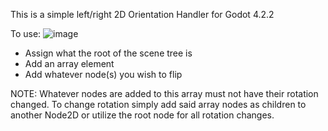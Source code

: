 This is a simple left/right 2D Orientation Handler for Godot 4.2.2

To use:
  ![image](https://github.com/user-attachments/assets/a2ccfba6-49f9-4fde-b74a-715ce3181475)
  - Assign what the root of the scene tree is
  - Add an array element
  - Add whatever node(s) you wish to flip

NOTE: Whatever nodes are added to this array must not have their rotation changed. To change rotation simply add said array nodes as children to another Node2D or utilize the root node for all rotation changes.
